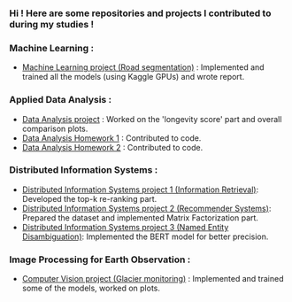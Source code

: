 ### Hi ! Here are some repositories and projects I contributed to during my studies !

### Machine Learning : 
- [Machine Learning project (Road segmentation)](https://github.com/CS-433/ml-project-2-mnf) : Implemented and trained all the models (using Kaggle GPUs) and wrote report.
### Applied Data Analysis : 
- [Data Analysis project](https://github.com/epfl-ada/ada-2023-project-datacuisiniers) : Worked on the 'longevity score' part and overall comparison plots.
- [Data Analysis Homework 1](https://github.com/epfl-ada/ada-2023-homework-1-datacuisiniers) : Contributed to code.
- [Data Analysis Homework 2](https://github.com/epfl-ada/ada-2023-homework-2-datacuisiniers) : Contributed to code.
### Distributed Information Systems : 
- [Distributed Information Systems project 1 (Information Retrieval)](https://www.kaggle.com/code/pascalnguyenepfl/dis-project-1): Developed the top-k re-ranking part.
- [Distributed Information Systems project 2 (Recommender Systems)](https://www.kaggle.com/code/pascalnguyenepfl/dis-project-2): Prepared the dataset and implemented Matrix Factorization part.
- [Distributed Information Systems project 3 (Named Entity Disambiguation)](https://www.kaggle.com/code/pascalnguyenepfl/dis-project-3): Implemented the BERT model for better precision.
### Image Processing for Earth Observation : 
- [Computer Vision project (Glacier monitoring)](https://github.com/Eddyvmgit/ipeo_glacier) : Implemented and trained some of the models, worked on plots.
